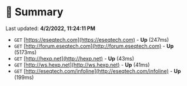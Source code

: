 # 📖 Summary
Last updated: **4/2/2022, 11:24:11 PM**

- `GET` [https://eseqtech.com](https://eseqtech.com) - **Up** (247ms)
- `GET` [http://forum.eseqtech.com](http://forum.eseqtech.com) - **Up** (5173ms)
- `GET` [http://hexp.net](http://hexp.net) - **Up** (43ms)
- `GET` [http://ws.hexp.net](http://ws.hexp.net) - **Up** (41ms)
- `GET` [http://eseqtech.com/infoline](http://eseqtech.com/infoline) - **Up** (199ms)
